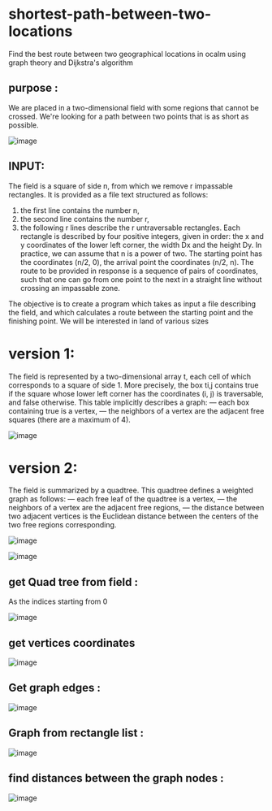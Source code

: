 # shortest-path-between-two-locations
Find the best route between two geographical locations in ocalm using graph theory and Dijkstra's algorithm

## purpose : 
We are placed in a two-dimensional field with some regions that cannot be crossed. We're looking for a path between two points that is as short as possible.


![image](https://user-images.githubusercontent.com/72779962/168636239-8bb82826-490d-4d1e-b05b-ca57ddc36f91.png)



## INPUT:
The field is a square of side n, from which we remove r impassable rectangles. It is provided as a file
text structured as follows:
1. the first line contains the number n,
2. the second line contains the number r,
3. the following r lines describe the r untraversable rectangles.
Each rectangle is described by four positive integers, given in order: the x and y coordinates of the
lower left corner, the width Dx and the height Dy. In practice, we can assume that n is a power of two.
The starting point has the coordinates (n/2, 0), the arrival point the coordinates (n/2, n). The route to be provided in response is a sequence of pairs of coordinates, such that one can go from one point to the next in a straight line without crossing an impassable zone.

The objective is to create a program which takes as input a file describing the field, and which calculates a route between the starting point and the finishing point. We will be interested in land of various sizes



# version 1:
The field is represented by a two-dimensional array t, each cell of which corresponds to a square of side 1.
More precisely, the box ti,j contains true if the square whose lower left corner has the coordinates (i, j) is
traversable, and false otherwise. This table implicitly describes a graph:
— each box containing true is a vertex,
— the neighbors of a vertex are the adjacent free squares (there are a maximum of 4).

![image](https://user-images.githubusercontent.com/72779962/169607436-6cf0ba5e-dc9c-4251-9128-3d5bf71d556e.png)


# version 2:
The field is summarized by a quadtree. This quadtree defines a weighted graph as follows:
— each free leaf of the quadtree is a vertex,
— the neighbors of a vertex are the adjacent free regions,
— the distance between two adjacent vertices is the Euclidean distance between the centers of the two free regions
corresponding.


![image](https://user-images.githubusercontent.com/72779962/169689085-2e892d0c-a26f-406d-9615-530fc3bab79a.png)


![image](https://user-images.githubusercontent.com/72779962/168881743-139beb88-acfb-467c-b76f-a26f3c79dbe4.png)




## get Quad tree from field : 
As the indices starting from 0 

![image](https://user-images.githubusercontent.com/72779962/169688984-d2e2499a-5e3b-4323-abcd-ae91bc8deccd.png)


## get vertices coordinates 

![image](https://user-images.githubusercontent.com/72779962/169688865-76d4bd76-3ce3-478c-8d99-73c1988e899e.png)


## Get graph edges : 

![image](https://user-images.githubusercontent.com/72779962/169688821-bec316db-47bf-4386-b9ce-0feb1c8684c6.png)


## Graph from rectangle list : 

![image](https://user-images.githubusercontent.com/72779962/169688560-c876329a-21f9-488b-81ab-58fe92c82670.png)


## find distances between the graph nodes :  

![image](https://user-images.githubusercontent.com/72779962/169688726-c6468c3a-96cf-4ed5-a936-b00ded3ea40a.png)







